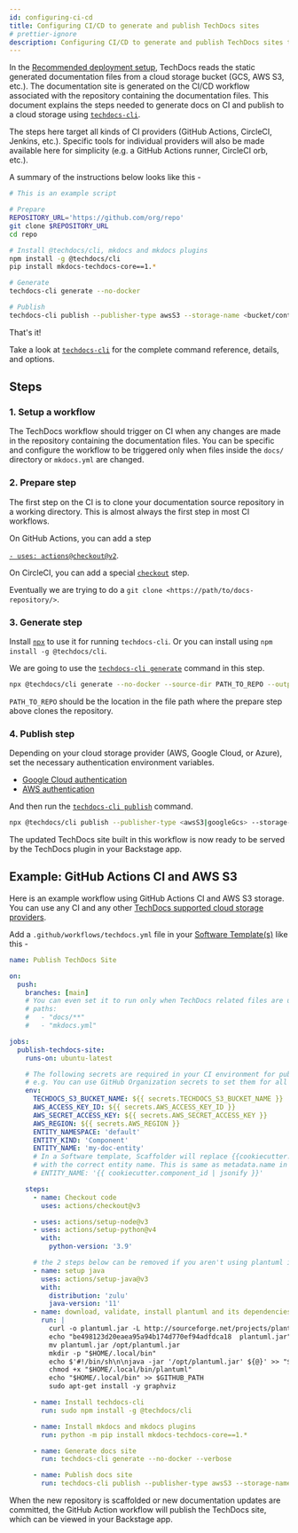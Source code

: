 ```yaml
---
id: configuring-ci-cd
title: Configuring CI/CD to generate and publish TechDocs sites
# prettier-ignore
description: Configuring CI/CD to generate and publish TechDocs sites to cloud storage
---
```


In the [Recommended deployment setup](./architecture.md#recommended-deployment),
TechDocs reads the static generated documentation files from a cloud storage
bucket (GCS, AWS S3, etc.). The documentation site is generated on the CI/CD
workflow associated with the repository containing the documentation files. This
document explains the steps needed to generate docs on CI and publish to a cloud
storage using [`techdocs-cli`](./cli.md).

The steps here target all kinds of CI providers (GitHub Actions, CircleCI,
Jenkins, etc.). Specific tools for individual providers will also be made
available here for simplicity (e.g. a GitHub Actions runner, CircleCI orb,
etc.).

A summary of the instructions below looks like this -

```sh
# This is an example script

# Prepare
REPOSITORY_URL='https://github.com/org/repo'
git clone $REPOSITORY_URL
cd repo

# Install @techdocs/cli, mkdocs and mkdocs plugins
npm install -g @techdocs/cli
pip install mkdocs-techdocs-core==1.*

# Generate
techdocs-cli generate --no-docker

# Publish
techdocs-cli publish --publisher-type awsS3 --storage-name <bucket/container> --entity <Namespace/Kind/Name>
```

That's it!

Take a look at [`techdocs-cli`](./cli.md) for the complete command reference,
details, and options.

## Steps

### 1. Setup a workflow

The TechDocs workflow should trigger on CI when any changes are made in the
repository containing the documentation files. You can be specific and configure
the workflow to be triggered only when files inside the `docs/` directory or
`mkdocs.yml` are changed.

### 2. Prepare step

The first step on the CI is to clone your documentation source repository in a
working directory. This is almost always the first step in most CI workflows.

On GitHub Actions, you can add a step

[`- uses: actions@checkout@v2`](https://github.com/actions/checkout).

On CircleCI, you can add a special
[`checkout`](https://circleci.com/docs/2.0/configuration-reference/#checkout)
step.

Eventually we are trying to do a `git clone <https://path/to/docs-repository/>`.

### 3. Generate step

Install [`npx`](https://www.npmjs.com/package/npx) to use it for running
`techdocs-cli`. Or you can install using `npm install -g @techdocs/cli`.

We are going to use the
[`techdocs-cli generate`](./cli.md#generate-techdocs-site-from-a-documentation-project)
command in this step.

```sh
npx @techdocs/cli generate --no-docker --source-dir PATH_TO_REPO --output-dir ./site
```

`PATH_TO_REPO` should be the location in the file path where the prepare step
above clones the repository.

### 4. Publish step

Depending on your cloud storage provider (AWS, Google Cloud, or Azure), set the
necessary authentication environment variables.

- [Google Cloud authentication](https://cloud.google.com/storage/docs/authentication#libauth)
- [AWS authentication](https://docs.aws.amazon.com/sdk-for-javascript/v3/developer-guide/loading-node-credentials-environment.html)

And then run the
[`techdocs-cli publish`](./cli.md#publish-generated-techdocs-sites) command.

```sh
npx @techdocs/cli publish --publisher-type <awsS3|googleGcs> --storage-name <bucket/container> --entity <namespace/kind/name> --directory ./site
```

The updated TechDocs site built in this workflow is now ready to be served by
the TechDocs plugin in your Backstage app.

## Example: GitHub Actions CI and AWS S3

Here is an example workflow using GitHub Actions CI and AWS S3 storage. You can
use any CI and any other
[TechDocs supported cloud storage providers](README.md#platforms-supported).

Add a `.github/workflows/techdocs.yml` file in your
[Software Template(s)](../software-templates/index.md) like this -

```yaml
name: Publish TechDocs Site

on:
  push:
    branches: [main]
    # You can even set it to run only when TechDocs related files are updated.
    # paths:
    #   - "docs/**"
    #   - "mkdocs.yml"

jobs:
  publish-techdocs-site:
    runs-on: ubuntu-latest

    # The following secrets are required in your CI environment for publishing files to AWS S3.
    # e.g. You can use GitHub Organization secrets to set them for all existing and new repositories.
    env:
      TECHDOCS_S3_BUCKET_NAME: ${{ secrets.TECHDOCS_S3_BUCKET_NAME }}
      AWS_ACCESS_KEY_ID: ${{ secrets.AWS_ACCESS_KEY_ID }}
      AWS_SECRET_ACCESS_KEY: ${{ secrets.AWS_SECRET_ACCESS_KEY }}
      AWS_REGION: ${{ secrets.AWS_REGION }}
      ENTITY_NAMESPACE: 'default'
      ENTITY_KIND: 'Component'
      ENTITY_NAME: 'my-doc-entity'
      # In a Software template, Scaffolder will replace {{cookiecutter.component_id | jsonify}}
      # with the correct entity name. This is same as metadata.name in the entity's catalog-info.yaml
      # ENTITY_NAME: '{{ cookiecutter.component_id | jsonify }}'

    steps:
      - name: Checkout code
        uses: actions/checkout@v3

      - uses: actions/setup-node@v3
      - uses: actions/setup-python@v4
        with:
          python-version: '3.9'

      # the 2 steps below can be removed if you aren't using plantuml in your documentation
      - name: setup java
        uses: actions/setup-java@v3
        with:
          distribution: 'zulu'
          java-version: '11'
      - name: download, validate, install plantuml and its dependencies
        run: |
          curl -o plantuml.jar -L http://sourceforge.net/projects/plantuml/files/plantuml.1.2021.4.jar/download
          echo "be498123d20eaea95a94b174d770ef94adfdca18  plantuml.jar" | sha1sum -c -
          mv plantuml.jar /opt/plantuml.jar
          mkdir -p "$HOME/.local/bin"
          echo $'#!/bin/sh\n\njava -jar '/opt/plantuml.jar' ${@}' >> "$HOME/.local/bin/plantuml"
          chmod +x "$HOME/.local/bin/plantuml"
          echo "$HOME/.local/bin" >> $GITHUB_PATH
          sudo apt-get install -y graphviz

      - name: Install techdocs-cli
        run: sudo npm install -g @techdocs/cli

      - name: Install mkdocs and mkdocs plugins
        run: python -m pip install mkdocs-techdocs-core==1.*

      - name: Generate docs site
        run: techdocs-cli generate --no-docker --verbose

      - name: Publish docs site
        run: techdocs-cli publish --publisher-type awsS3 --storage-name $TECHDOCS_S3_BUCKET_NAME --entity $ENTITY_NAMESPACE/$ENTITY_KIND/$ENTITY_NAME
```

When the new repository is scaffolded or new documentation updates are
committed, the GitHub Action workflow will publish the TechDocs site, which can
be viewed in your Backstage app.
